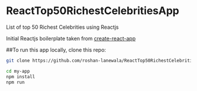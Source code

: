 # ReactTop50RichestCelebritiesApp
List of top 50 Richest Celebrities using Reactjs


Initial Reactjs boilerplate taken from [create-react-app](https://github.com/facebookincubator/create-react-app)

##To run this app locally, clone this repo:

```sh
git clone https://github.com/roshan-lanewala/ReactTop50RichestCelebritiesApp.git

cd my-app
npm install
npm run
```
